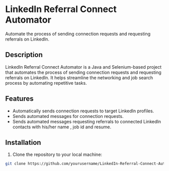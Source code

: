 # LinkedIn Referral Connect Automator

Automate the process of sending connection requests and requesting referrals on LinkedIn.

## Description

LinkedIn Referral Connect Automator is a Java and Selenium-based project that automates the process of sending connection requests and requesting referrals on LinkedIn. It helps streamline the networking and job search process by automating repetitive tasks.

## Features

- Automatically sends connection requests to target LinkedIn profiles.
- Sends automated messages for connection requests.
- Sends automated messages requesting referrals to connected LinkedIn contacts with his/her name , job id and resume.


## Installation

1. Clone the repository to your local machine:

```bash
git clone https://github.com/yourusername/LinkedIn-Referral-Connect-Automator.git

